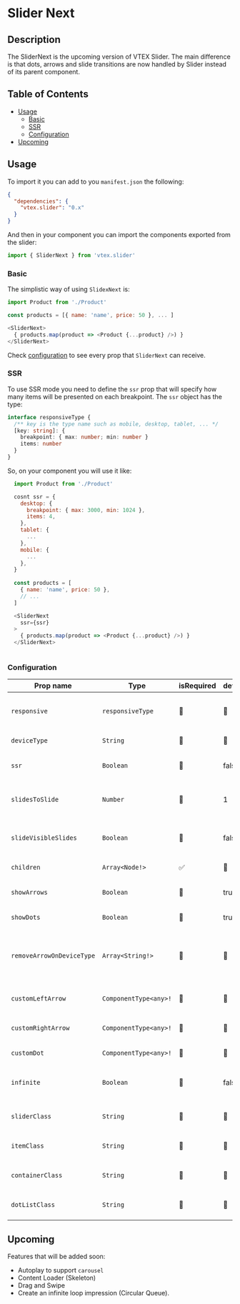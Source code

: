 # Slider Next

## Description

The SliderNext is the upcoming version of VTEX Slider. The main difference is that dots, arrows and slide transitions are now handled by Slider instead of its parent component.

## Table of Contents

- [Usage](#usage)
  - [Basic](#basic)
  - [SSR](#ssr)
  - [Configuration](#configuration)
- [Upcoming](#upcoming)

## Usage

To import it you can add to you `manifest.json` the following:

```json
{
  "dependencies": {
    "vtex.slider": "0.x"
  }
}
```

And then in your component you can import the components exported from the slider:

```javascript
import { SliderNext } from 'vtex.slider'
```

### Basic

The simplistic way of using `SlidexNext` is:

```javascript
import Product from './Product'

const products = [{ name: 'name', price: 50 }, ... ]

<SliderNext>
  { products.map(product => <Product {...product} />) }
</SliderNext>
```

Check [configuration](#configuration) to see every prop that `SliderNext` can receive.

### SSR

To use SSR mode you need to define the `ssr` prop that will specify how many items will be presented on each breakpoint. The `ssr` object has the type:

```typescript
interface responsiveType {
  /** key is the type name such as mobile, desktop, tablet, ... */
  [key: string]: {
    breakpoint: { max: number; min: number }
    items: number
  }
}
```

So, on your component you will use it like:

```javascript
  import Product from './Product'

  cosnt ssr = {
    desktop: {
      breakpoint: { max: 3000, min: 1024 },
      items: 4,
    },
    tablet: {
      ...
    },
    mobile: {
      ...
    },
  }
  
  const products = [
    { name: 'name', price: 50 },
    // ...
  ]

  <SliderNext
    ssr={ssr}
  >
    { products.map(product => <Product {...product} />) }
  </SliderNext>
  
```

### Configuration

| Prop name | Type | isRequired | defaultValue | Description |
| --- | --- | --- | --- | --- |
| `responsive` | `responsiveType` | 🚫| 🚫 | Number of elements per breakpoint |
| `deviceType` | `String`  | 🚫 | 🚫 | The device type |
| `ssr`  | `Boolean` | 🚫 | false | If is SSR mode or not |
| `slidesToSlide`  | `Number` | 🚫 | 1 | Number of slides that are passed each time |
| `slideVisibleSlides` | `Boolean` | 🚫 | false | Pass all the visible slides at once |
| `children` | `Array<Node!>` | ✅ | 🚫 | Elements to render |
| `showArrows`  | `Boolean` | 🚫 | true | If should show arrows |
| `showDots` | `Boolean` | 🚫 | true | If should show dots |
| `removeArrowOnDeviceType` | `Array<String!>`  | 🚫 | 🚫 | Which device types that arrows should be hidden |
| `customLeftArrow` | `ComponentType<any>!` | 🚫         | 🚫 | Custom arrow on left |
| `customRightArrow` | `ComponentType<any>!` | 🚫         | 🚫 | Custom arrow on right |
| `customDot` | `ComponentType<any>!` | 🚫 | 🚫           | Custom dots |
| `infinite` | `Boolean` | 🚫 | false | Whatever is infinite mode or not |
| `sliderClass` | `String` | 🚫 | 🚫 | Custom class for slider |
| `itemClass` | `String` | 🚫 | 🚫 | Custom class for item |
| `containerClass` | `String` | 🚫 | 🚫 | Custom class for container |
| `dotListClass` | `String` | 🚫 | 🚫 | Custom class for dots |

## Upcoming

Features that will be added soon:

- Autoplay to support `carousel`
- Content Loader (Skeleton)
- Drag and Swipe
- Create an infinite loop impression (Circular Queue).
